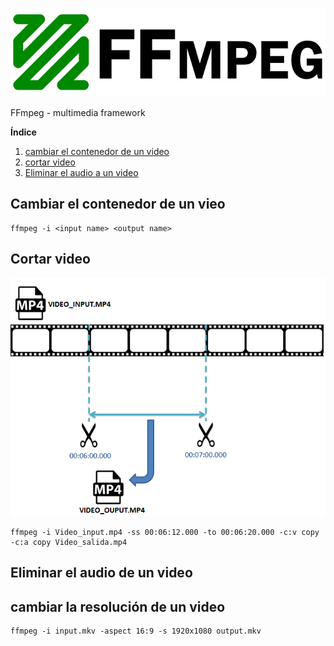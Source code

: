 <p align="center">
<img src="https://github.com/tronicanet/ffmpeg/blob/master/imagenes/ffmpeg-logo-grande.png"/>
</p>
FFmpeg - multimedia framework

**Índice**   
1. [cambiar el contenedor de un video](#id1)
2. [cortar video](#id2)
3. [Eliminar el audio a un video](#id3)

<a name="id1"></a>
## Cambiar el contenedor de un vieo

```
ffmpeg -i <input name> <output name>
```
<a name="id2"></a>
## Cortar video
<p align="center">
<img src="https://github.com/tronicanet/ffmpeg/blob/master/imagenes/cortar_video.png"/>
</p>

```
ffmpeg -i Video_input.mp4 -ss 00:06:12.000 -to 00:06:20.000 -c:v copy -c:a copy Video_salida.mp4
```

## Eliminar el audio de un video<a name="id3"></a>

## cambiar la resolución de un video
```
ffmpeg -i input.mkv -aspect 16:9 -s 1920x1080 output.mkv
```

